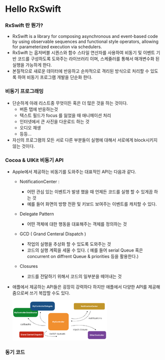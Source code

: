 # Hello RxSwift

### RxSwift 란 뭔가?

- RxSwift is a library for composing asynchronous and event-based code by using observable sequences and functional style operators, allowing for parameterized execution via schedulers.
- RxSwift 는 옵저버블 시퀀스와 함수 스타일 연산자를 사용하여 비동기 및 이벤트 기반 코드를 구성하도록 도와주는 라이브러리 이며, 스케쥴러를 통해서 매개변수화 된 실행을 가능하게 한다.
- 본질적으로 새로운 데이터에 반응하고 순차적으로 격리된 방식으로 처리할 수 있도록 하여 비동기 프로그램 개발을 단순화 한다.

### 비동기 프로그래밍

- 단순하게 아래 리스트중 무엇이든 혹은 더 많은 것을 하는 것이다.
  - 버튼 탭에 반응하는것
  - 텍스트 필드가 focus 를 잃었을 때 애니메이션 처리
  - 인터넷에서 큰 사진을 다운로드 하는 것
  - 오디오 재생 
  - 등등...
- 자신의 프로그램의 모든 서로 다른 부분들이 실행에 대해서 서로에게 block시키지 않는 것이다.

### Cocoa & UIKit 비동기 API

- Apple에서 제공하는 비동기를 도와주는 대표적인 API는 다음과 같다.

  - NotificationCenter : 
    - 어떤 관심 있는 이벤트가 발생 했을 때 언제든 코드를 실행 할 수 있게끔 하는 것 
    - 예를 들어 화면의 방향 전환 및 키보드 보여주는 이벤트를 캐치할 수 있다.
  - Delegate Pattern
    - 어떤 객체에 대한 행동을 대표해주는 객체를 정의하는 것

  - GCD ( Grand Centeral Dispatch )
    - 작업의 실행을 추상화 할 수 있도록 도와주는 것
    - 코드의 실행 계획을 세울 수 있다. ( 예를 들어 serial Queue 혹은 concurrent on diffrent Queue & priorities 등을 활용한다.)
  - Closures
    - 코드를 전달하기 위해서 코드의 일부분을 떼어내는 것

- 애플에서 제공하는 API들은 굉장히 강력하다 하지만 애플에서 다양한 API를 제공해 줌으로써 쓰기 복잡할 수도 있다.

  <img src="./imgs/img11.png" alt="img11" style="zoom:30%;" />

### 동기 코드

